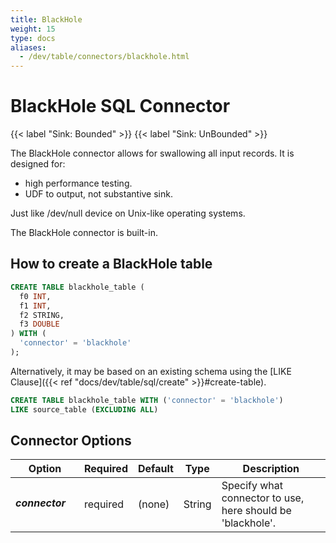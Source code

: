 ```yaml
---
title: BlackHole
weight: 15
type: docs
aliases:
  - /dev/table/connectors/blackhole.html
---
```

<!--
Licensed to the Apache Software Foundation (ASF) under one
or more contributor license agreements.  See the NOTICE file
distributed with this work for additional information
regarding copyright ownership.  The ASF licenses this file
to you under the Apache License, Version 2.0 (the
"License"); you may not use this file except in compliance
with the License.  You may obtain a copy of the License at

  http://www.apache.org/licenses/LICENSE-2.0

Unless required by applicable law or agreed to in writing,
software distributed under the License is distributed on an
"AS IS" BASIS, WITHOUT WARRANTIES OR CONDITIONS OF ANY
KIND, either express or implied.  See the License for the
specific language governing permissions and limitations
under the License.
-->

# BlackHole SQL Connector

{{< label "Sink: Bounded" >}}
{{< label "Sink: UnBounded" >}}

The BlackHole connector allows for swallowing all input records. It is designed for:

- high performance testing.
- UDF to output, not substantive sink.

Just like /dev/null device on Unix-like operating systems.

The BlackHole connector is built-in.

How to create a BlackHole table
----------------

```sql
CREATE TABLE blackhole_table (
  f0 INT,
  f1 INT,
  f2 STRING,
  f3 DOUBLE
) WITH (
  'connector' = 'blackhole'
);
```

Alternatively, it may be based on an existing schema using the [LIKE Clause]({{< ref "docs/dev/table/sql/create" >}}#create-table).


```sql
CREATE TABLE blackhole_table WITH ('connector' = 'blackhole')
LIKE source_table (EXCLUDING ALL)
```

Connector Options
----------------

<table class="table table-bordered">
    <thead>
      <tr>
        <th class="text-left" style="width: 25%">Option</th>
        <th class="text-center" style="width: 8%">Required</th>
        <th class="text-center" style="width: 7%">Default</th>
        <th class="text-center" style="width: 10%">Type</th>
        <th class="text-center" style="width: 50%">Description</th>
      </tr>
    </thead>
    <tbody>
    <tr>
      <td><h5>connector</h5></td>
      <td>required</td>
      <td style="word-wrap: break-word;">(none)</td>
      <td>String</td>
      <td>Specify what connector to use, here should be 'blackhole'.</td>
    </tr>
    </tbody>
</table>
